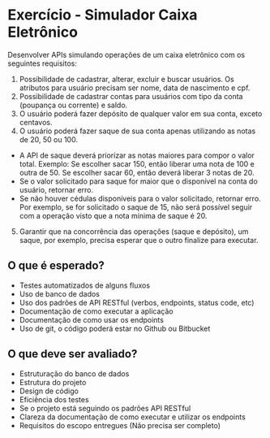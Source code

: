 # Exercício - Simulador Caixa Eletrônico

Desenvolver APIs simulando operações de um caixa eletrônico com os seguintes requisitos:

1. Possibilidade de cadastrar, alterar, excluir e buscar usuários. Os atributos para usuário precisam ser nome, data de nascimento e cpf.
2. Possibilidade de cadastrar contas para usuários com tipo da conta (poupança ou corrente) e saldo.
3. O usuário poderá fazer depósito de qualquer valor em sua conta, exceto centavos.
4. O usuário poderá fazer saque de sua conta apenas utilizando as notas de 20, 50 ou 100.
  - A API de saque deverá priorizar as notas maiores para compor o valor total. Exemplo: Se escolher sacar 150,
    então liberar uma nota de 100 e outra de 50. Se escolher sacar 60, então deverá liberar 3 notas de 20.
  - Se o valor solicitado para saque for maior que o disponível na conta do usuário, retornar erro.
  - Se não houver cédulas disponíveis para o valor solicitado, retornar erro. Por exemplo, se for solicitado o
    saque de 15, não será possível seguir com a operação visto que a nota mínima de saque é 20.
5. Garantir que na concorrência das operações (saque e depósito), um saque, por exemplo, precisa esperar que o outro finalize para executar.

## O que é esperado?
  - Testes automatizados de alguns fluxos
  - Uso de banco de dados
  - Uso dos padrões de API RESTful (verbos, endpoints, status code, etc)
  - Documentação de como executar a aplicação
  - Documentação de como usar os endpoints
  - Uso de git, o código poderá estar no Github ou Bitbucket

## O que deve ser avaliado?
  - Estruturação do banco de dados
  - Estrutura do projeto
  - Design de código
  - Eficiência dos testes
  - Se o projeto está seguindo os padrões API RESTful
  - Clareza da documentação de como executar e utilizar os endpoints
  - Requisitos do escopo entregues (Não precisa ser completo)
